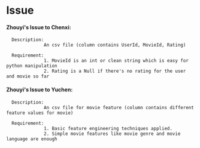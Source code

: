 # Issue

#### Zhouyi's Issue to Chenxi:
	    
      Description: 
                  An csv file (column contains UserId, MovieId, Rating)
	    
      Requirement:
                  1. MovieId is an int or clean string which is easy for python manipulation
                  2. Rating is a Null if there's no rating for the user and movie so far 
		  
#### Zhouyi's Issue to Yuchen:
	    
      Description: 
                  An csv file for movie feature (column contains different feature values for movie)
	    
      Requirement:
                  1. Basic feature engineering techniques applied.
                  2. Simple movie features like movie genre and movie language are enough
